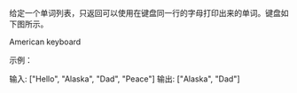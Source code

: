 给定一个单词列表，只返回可以使用在键盘同一行的字母打印出来的单词。键盘如下图所示。

 

American keyboard

 

示例：

输入: ["Hello", "Alaska", "Dad", "Peace"]
输出: ["Alaska", "Dad"]
